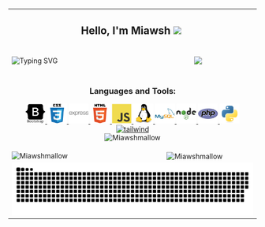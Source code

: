 <center>
 <table>
 <tr><td colspan="2" style="text-align:center;">
  <p align="center"><h2><p align="center">Hello, I'm Miawsh <img src="https://emoji.gg/assets/emoji/4946-menhera-chan-peace.png" width="20px">&nbsp;  </p></h2>
  
 </tr></td>
 <tr><td colspan="2" style="justify-content: center;">
  
 ![Typing SVG](http://readme-typing-svg.herokuapp.com?font=Supermercado+One&size=50&pause=1000&color=A4157B&center=true&vCenter=true&width=1000&height=100&lines=Welcome+to+my+profile😊+) <img src="https://i.imgur.com/fXxQQcS.gif" width="120px" style="align: center;float:right;">
  
</td></tr>
<tr><td colspan="2">
<h3 align="center">Languages and Tools:</h3>
<p align="center"> <a href="https://getbootstrap.com" target="_blank" rel="noreferrer"> <img src="https://raw.githubusercontent.com/devicons/devicon/master/icons/bootstrap/bootstrap-plain-wordmark.svg" alt="bootstrap" width="40" height="40"/> </a> <a href="https://www.w3schools.com/css/" target="_blank" rel="noreferrer"> <img src="https://raw.githubusercontent.com/devicons/devicon/master/icons/css3/css3-original-wordmark.svg" alt="css3" width="40" height="40"/> </a> <a href="https://expressjs.com" target="_blank" rel="noreferrer"> <img src="https://raw.githubusercontent.com/devicons/devicon/master/icons/express/express-original-wordmark.svg" alt="express" width="40" height="40"/> </a> <a href="https://www.w3.org/html/" target="_blank" rel="noreferrer"> <img src="https://raw.githubusercontent.com/devicons/devicon/master/icons/html5/html5-original-wordmark.svg" alt="html5" width="40" height="40"/> </a> <a href="https://developer.mozilla.org/en-US/docs/Web/JavaScript" target="_blank" rel="noreferrer"> <img src="https://raw.githubusercontent.com/devicons/devicon/master/icons/javascript/javascript-original.svg" alt="javascript" width="40" height="40"/> </a> <a href="https://www.linux.org/" target="_blank" rel="noreferrer"> <img src="https://raw.githubusercontent.com/devicons/devicon/master/icons/linux/linux-original.svg" alt="linux" width="40" height="40"/> </a> <a href="https://www.mysql.com/" target="_blank" rel="noreferrer"> <img src="https://raw.githubusercontent.com/devicons/devicon/master/icons/mysql/mysql-original-wordmark.svg" alt="mysql" width="40" height="40"/> </a> <a href="https://nodejs.org" target="_blank" rel="noreferrer"> <img src="https://raw.githubusercontent.com/devicons/devicon/master/icons/nodejs/nodejs-original-wordmark.svg" alt="nodejs" width="40" height="40"/> </a> <a href="https://www.php.net" target="_blank" rel="noreferrer"> <img src="https://raw.githubusercontent.com/devicons/devicon/master/icons/php/php-original.svg" alt="php" width="40" height="40"/> </a> <a href="https://www.python.org" target="_blank" rel="noreferrer"> <img src="https://raw.githubusercontent.com/devicons/devicon/master/icons/python/python-original.svg" alt="python" width="40" height="40"/> </a> <a href="https://tailwindcss.com/" target="_blank" rel="noreferrer"> <img src="https://www.vectorlogo.zone/logos/tailwindcss/tailwindcss-icon.svg" alt="tailwind" width="40" height="40"/> </a> <br> <img src="https://komarev.com/ghpvc/?username=Miawshmallow&label=Profile%20views&color=C3B1E1&style=flat" alt="Miawshmallow" /></p>
</td></tr>
<tr>
<td style="text-align:center;"><img align="left" src="https://github-readme-stats.vercel.app/api/top-langs?username=Miawshmallow&show_icons=true&theme=radical&hide_border=true&locale=pt-BR&layout=compact" alt="Miawshmallow" /></td><td class="tabletd1" style="text-align:center;">

 <img align="center" src="https://github-readme-stats.vercel.app/api?username=Miawshmallow&show_icons=true&theme=radical&hide_border=true&locale=pt-BR&count_private=true" alt="Miawshmallow" />

</td></tr>
<tr><td colspan="2"><center>
<picture>
  <source media="(prefers-color-scheme: dark)" srcset="https://raw.githubusercontent.com/Miawshmallow/Miawshmallow/output/github-contribution-grid-snake-dark.svg" />
  <source media="(prefers-color-scheme: light)" srcset="https://raw.githubusercontent.com/Miawshmallow/Miawshmallow/output/github-contribution-grid-snake.svg" />
  <img alt="github-snake" src="https://raw.githubusercontent.com/Miawshmallow/Miawshmallow/output/github-contribution-grid-snake-dark.svg" />
</picture>
</center></td></tr>
</table>